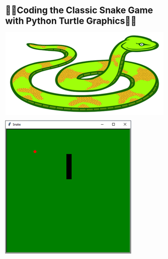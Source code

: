 # 🐍🐍Coding the Classic Snake Game with Python Turtle Graphics🐍🐍



![image](./snake.png)

![image](./snake2.png)
